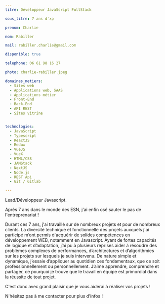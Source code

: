 ```yaml
---
titre: Développeur JavaScript FullStack

sous_titre: 7 ans d'xp

prenom: Charlie

nom: Rabiller

mail: rabiller.charlie@gmail.com

disponible: true

telephone: 06 61 98 16 27

photo: charlie-rabiller.jpeg

domaines_metiers:
  - Sites web
  - Applications web, SAAS
  - Applications métier
  - Front-End
  - Back-End
  - API REST
  - Sites vitrine


technologies:
  - JavaScript
  - Typescript
  - ReactJS
  - Redux
  - VueJS
  - VueX
  - HTML/CSS 
  - JAMStack
  - NextJS
  - Node.js
  - REST Api
  - Git / Gitlab

---
```


Lead/Développeur Javascript.

Après 7 ans dans le monde des ESN, j'ai enfin osé sauter le pas de l'entreprenariat ! 


Durant ces 7 ans, j'ai travaillé sur de nombreux projets et pour de nombreux clients. 
La diversité technique et fonctionnelle des projets auxquels j'ai participé m’ont permis
d'acquérir de solides compétences en développement WEB, notamment en Javascript. Ayant de
fortes capacités de logique et d’adaptation, j’ai pu à plusieurs reprises aider à résoudre des
problèmes complexes de performances, d’architectures et d’algorithmies sur les projets sur
lesquels je suis intervenu. De nature simple et dynamique, j’essaie d’appliquer au quotidien ces
fondamentaux, que ce soit professionnellement ou personnellement. J’aime apprendre,
comprendre et partager, ce pourquoi je trouve que le travail en équipe est primordial dans la
réussite de tout projet. 

C'est donc avec grand plaisir que je vous aiderai à réaliser vos projets ! 

N'hésitez pas à me contacter pour plus d'infos ! 